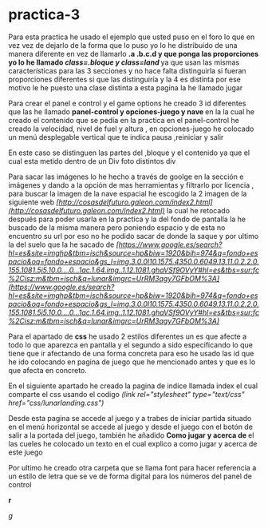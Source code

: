 # practica-3
Para esta practica he usado el ejemplo  que usted puso en el foro lo que en vez vez de dejarlo de la forma que lo puso yo lo he distribuido de una manera diferente en vez de llamarlo <b>.a .b.c.d y que ponga las proporciones yo lo he llamado <i>class=.bloque y class=land </i> </b>
ya que usan las mismas características para las 3 secciones y no hace falta distinguirla si fueran proporciones diferentes si que las distinguiría  y la 4 es distinta por ese motivo le he puesto una clase distinta a esta pagina la he llamado jugar


Para crear el panel e control y el game options he creado 3 id diferentes que las he llamado <b> panel-control y opciones-juego y nave </b>en la la cual he creado el contenido que se pedía en la practica
en el panel-control he creado la velocidad, nivel de fuel y altura , en opciones-juego he colocado un menú desplegable vertical que te indica pausa ,reiniciar y salir 

En este caso se distinguen las partes  del ,bloque y el contenido ya que  el cual esta metido dentro de un Div 
foto distintos div

Para sacar las imágenes lo he hecho a través de goolge en la sección e imágenes y dando a la opción de mas herramientas y filtrarlo por licencia , para buscar la imagen de la nave espacial he escogido la 2 imagen de la siguiente web <i> [http://cosasdelfuturo.galeon.com/index2.html](http://cosasdelfuturo.galeon.com/index2.html)</i> la cual he retocado después para poder usarla en la practica y la del fondo de pantalla la he buscado de la misma manera pero poniendo espacio y de esta no encuentro su url por eso no he podido sacar de donde la saque  y por ultimo la del suelo que la he sacado de <i>[https://www.google.es/search?hl=es&site=imghp&tbm=isch&source=hp&biw=1920&bih=974&q=fondo+espacio&oq=fondo+espacio&gs_l=img.3.0.0l10.1575.4350.0.6049.13.11.0.2.2.0.155.1081.5j5.10.0....0...1ac.1.64.img..1.12.1081.ghaVSf9OVyY#hl=es&tbs=sur:fc%2Cisz:m&tbm=isch&q=lunar&imgrc=UrRM3agy7GFbOM%3A](https://www.google.es/search?hl=es&site=imghp&tbm=isch&source=hp&biw=1920&bih=974&q=fondo+espacio&oq=fondo+espacio&gs_l=img.3.0.0l10.1575.4350.0.6049.13.11.0.2.2.0.155.1081.5j5.10.0....0...1ac.1.64.img..1.12.1081.ghaVSf9OVyY#hl=es&tbs=sur:fc%2Cisz:m&tbm=isch&q=lunar&imgrc=UrRM3agy7GFbOM%3A)</i>

Para el apartado de  <b>css</b> he  usado 2 estilos diferentes un es que afecte a todo lo que aparezca en pantalla y el segundo a sido especificando lo que tiene que ir afectando de una forma concreta para eso he usado las id que he ido colocando en pagina de juego que he mencionado antes y que es lo que afecta en concreto.

En el siguiente apartado he creado la pagina de indice llamada index el cual comparte el css usando el codigo <i>(link rel="stylesheet" type="text/css" href="css/lunarlanding.css") </i>

Desde esta pagina se accede al juego y  a trabes de iniciar partida situado en el menú  horizontal se accede al juego y desde el juego con el botón de salir a la portada del juego,  también he añadido <b> Como jugar y acerca de </b> el las cueles he colocado un texto en el cual explico a como jugar y acerca de este juego

Por ultimo he creado otra carpeta que se llama font para hacer referencia a un estilo de letra que se ve de forma digital para los números del panel de control




<b>r</b> 

<i>g</i>